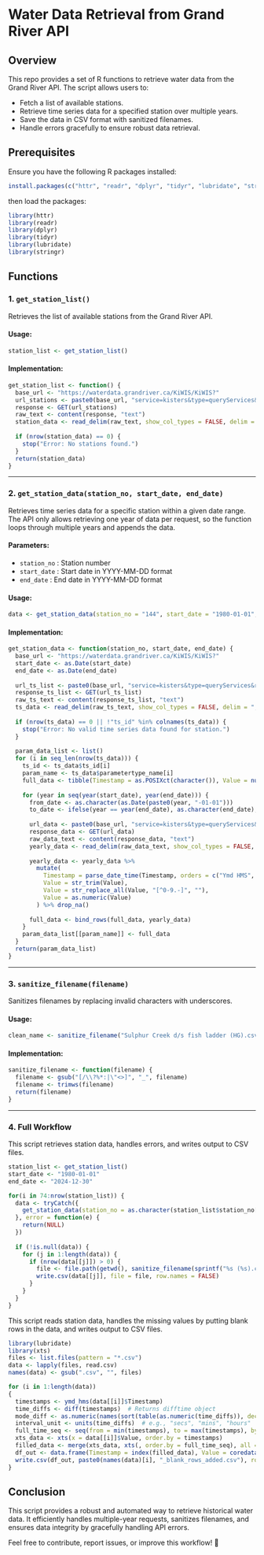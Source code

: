 # Water Data Retrieval from Grand River API

## Overview
This repo provides a set of R functions to retrieve water data from the Grand River API. The script allows users to:
- Fetch a list of available stations.
- Retrieve time series data for a specified station over multiple years.
- Save the data in CSV format with sanitized filenames.
- Handle errors gracefully to ensure robust data retrieval.

## Prerequisites
Ensure you have the following R packages installed:
```r
install.packages(c("httr", "readr", "dplyr", "tidyr", "lubridate", "stringr"))
```
then load the packages:
```r
library(httr)
library(readr)
library(dplyr)
library(tidyr)
library(lubridate)
library(stringr)
```

## Functions

### 1. `get_station_list()`
Retrieves the list of available stations from the Grand River API.

#### Usage:
```r
station_list <- get_station_list()
```

#### Implementation:
```r
get_station_list <- function() {
  base_url <- "https://waterdata.grandriver.ca/KiWIS/KiWIS?"
  url_stations <- paste0(base_url, "service=kisters&type=queryServices&request=getStationList", "&datasource=0&format=csv")
  response <- GET(url_stations)
  raw_text <- content(response, "text")
  station_data <- read_delim(raw_text, show_col_types = FALSE, delim = ";")
  
  if (nrow(station_data) == 0) {
    stop("Error: No stations found.")
  }
  return(station_data)
}
```

---
### 2. `get_station_data(station_no, start_date, end_date)`
Retrieves time series data for a specific station within a given date range.
The API only allows retrieving one year of data per request, so the function loops through multiple years and appends the data.

#### Parameters:
- `station_no` : Station number
- `start_date` : Start date in YYYY-MM-DD format
- `end_date` : End date in YYYY-MM-DD format

#### Usage:
```r
data <- get_station_data(station_no = "144", start_date = "1980-01-01", end_date = "2024-12-30")
```

#### Implementation:
```r
get_station_data <- function(station_no, start_date, end_date) {
  base_url <- "https://waterdata.grandriver.ca/KiWIS/KiWIS?"
  start_date <- as.Date(start_date)
  end_date <- as.Date(end_date)
  
  url_ts_list <- paste0(base_url, "service=kisters&type=queryServices&request=getTimeseriesList", "&datasource=0&format=csv&station_no=", station_no)
  response_ts_list <- GET(url_ts_list)
  raw_ts_text <- content(response_ts_list, "text")
  ts_data <- read_delim(raw_ts_text, show_col_types = FALSE, delim = ";")
  
  if (nrow(ts_data) == 0 || !"ts_id" %in% colnames(ts_data)) {
    stop("Error: No valid time series data found for station.")
  }
  
  param_data_list <- list()
  for (i in seq_len(nrow(ts_data))) {
    ts_id <- ts_data$ts_id[i]
    param_name <- ts_data$parametertype_name[i]
    full_data <- tibble(Timestamp = as.POSIXct(character()), Value = numeric())
    
    for (year in seq(year(start_date), year(end_date))) {
      from_date <- as.character(as.Date(paste0(year, "-01-01")))
      to_date <- ifelse(year == year(end_date), as.character(end_date), as.character(as.Date(paste0(year, "-12-31"))))
      
      url_data <- paste0(base_url, "service=kisters&type=queryServices&request=getTimeseriesValues", "&datasource=0&format=csv", "&ts_id=", ts_id, "&from=", from_date, "&to=", to_date)
      response_data <- GET(url_data)
      raw_data_text <- content(response_data, "text")
      yearly_data <- read_delim(raw_data_text, show_col_types = FALSE, delim = ";", skip = 2, col_names = c("Timestamp", "Value"))
      
      yearly_data <- yearly_data %>%
        mutate(
          Timestamp = parse_date_time(Timestamp, orders = c("Ymd HMS", "Ymd_HMS", "Y-m-d H:M:S"), quiet = TRUE),
          Value = str_trim(Value),
          Value = str_replace_all(Value, "[^0-9.-]", ""),
          Value = as.numeric(Value)
        ) %>% drop_na()
      
      full_data <- bind_rows(full_data, yearly_data)
    }
    param_data_list[[param_name]] <- full_data
  }
  return(param_data_list)
}
```

---
### 3. `sanitize_filename(filename)`
Sanitizes filenames by replacing invalid characters with underscores.

#### Usage:
```r
clean_name <- sanitize_filename("Sulphur Creek d/s fish ladder (HG).csv")
```

#### Implementation:
```r
sanitize_filename <- function(filename) {
  filename <- gsub("[/\\?%*:|\"<>]", "_", filename)
  filename <- trimws(filename)  
  return(filename)
}
```

---
### 4. Full Workflow
This script retrieves station data, handles errors, and writes output to CSV files.

```r
station_list <- get_station_list()
start_date <- "1980-01-01"
end_date <- "2024-12-30"

for(i in 74:nrow(station_list)) {
  data <- tryCatch({
    get_station_data(station_no = as.character(station_list$station_no[i]), start_date = start_date, end_date = end_date)
  }, error = function(e) {
    return(NULL)
  })
  
  if (!is.null(data)) {
    for (j in 1:length(data)) {
      if (nrow(data[[j]]) > 0) {
        file <- file.path(getwd(), sanitize_filename(sprintf("%s (%s).csv", station_list$station_name[i], names(data)[j])))
        write.csv(data[[j]], file = file, row.names = FALSE)
      }
    }
  }
}
```

This script reads station data, handles the missing values by putting blank rows in the data, and writes output to CSV files.

```r
library(lubridate)
library(xts)
files <- list.files(pattern = "*.csv")
data <- lapply(files, read.csv)
names(data) <- gsub(".csv", "", files)

for (i in 1:length(data))
{
  timestamps <- ymd_hms(data[[i]]$Timestamp)
  time_diffs <- diff(timestamps)  # Returns difftime object
  mode_diff <- as.numeric(names(sort(table(as.numeric(time_diffs)), decreasing = TRUE)[1]))  # Find mode
  interval_unit <- units(time_diffs)  # e.g., "secs", "mins", "hours"
  full_time_seq <- seq(from = min(timestamps), to = max(timestamps), by = paste(mode_diff, interval_unit))
  xts_data <- xts(x = data[[i]]$Value, order.by = timestamps)
  filled_data <- merge(xts_data, xts(, order.by = full_time_seq), all = TRUE)
  df_out <- data.frame(Timestamp = index(filled_data), Value = coredata(filled_data))
  write.csv(df_out, paste0(names(data)[i], "_blank_rows_added.csv"), row.names = FALSE)
}
```

## Conclusion
This script provides a robust and automated way to retrieve historical water data. It efficiently handles multiple-year requests, sanitizes filenames, and ensures data integrity by gracefully handling API errors.

Feel free to contribute, report issues, or improve this workflow! 🚀

